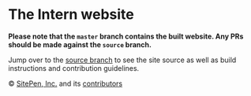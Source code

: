 # The Intern website

**Please note that the `master` branch contains the built website. Any PRs should be made against the `source` branch.**

Jump over to the [source branch](https://github.com/theintern/theintern.github.io/tree/source) to see the site source as well as build instructions and contribution guidelines.

© [SitePen, Inc.](http://sitepen.com) and its [contributors](https://github.com/theintern/theintern.github.io/graphs/contributors)
